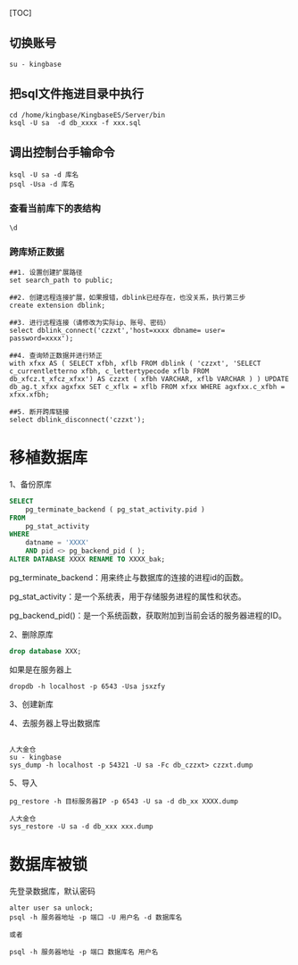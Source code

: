 [TOC]

## 切换账号
```shell
su - kingbase
```

## 把sql文件拖进目录中执行
```
cd /home/kingbase/KingbaseES/Server/bin
ksql -U sa  -d db_xxxx -f xxx.sql
```

## 调出控制台手输命令
```shell
ksql -U sa -d 库名
psql -Usa -d 库名
```


### 查看当前库下的表结构
```shell
\d
```

### 跨库矫正数据
```shell
##1. 设置创建扩展路径
set search_path to public;

##2. 创建远程连接扩展，如果报错，dblink已经存在，也没关系，执行第三步
create extension dblink;

##3. 进行远程连接（请修改为实际ip、账号、密码）
select dblink_connect('czzxt','host=xxxx dbname= user= password=xxxx');

##4. 查询矫正数据并进行矫正
with xfxx AS ( SELECT xfbh, xflb FROM dblink ( 'czzxt', 'SELECT c_currentletterno xfbh, c_lettertypecode xflb FROM db_xfcz.t_xfcz_xfxx') AS czzxt ( xfbh VARCHAR, xflb VARCHAR ) ) UPDATE db_ag.t_xfxx agxfxx SET c_xflx = xflb FROM xfxx WHERE agxfxx.c_xfbh = xfxx.xfbh;

##5. 断开跨库链接	
select dblink_disconnect('czzxt');

```


# 移植数据库
1、备份原库

```sql
SELECT
	pg_terminate_backend ( pg_stat_activity.pid ) 
FROM
	pg_stat_activity 
WHERE
	datname = 'XXXX' 
	AND pid <> pg_backend_pid ( );
ALTER DATABASE XXXX RENAME TO XXXX_bak;
```

pg_terminate_backend：用来终止与数据库的连接的进程id的函数。

pg_stat_activity：是一个系统表，用于存储服务进程的属性和状态。

pg_backend_pid()：是一个系统函数，获取附加到当前会话的服务器进程的ID。


2、删除原库
```sql
drop database XXX;
```
如果是在服务器上
```shell
dropdb -h localhost -p 6543 -Usa jsxzfy
```

3、创建新库

4、去服务器上导出数据库

```shell

人大金仓
su - kingbase
sys_dump -h localhost -p 54321 -U sa -Fc db_czzxt> czzxt.dump
```

5、导入

```shell
pg_restore -h 目标服务器IP -p 6543 -U sa -d db_xx XXXX.dump

人大金仓
sys_restore -U sa -d db_xxx xxx.dump
```

# 数据库被锁
先登录数据库，默认密码
```shell
alter user sa unlock;
psql -h 服务器地址 -p 端口 -U 用户名 -d 数据库名

或者

psql -h 服务器地址 -p 端口 数据库名 用户名
```